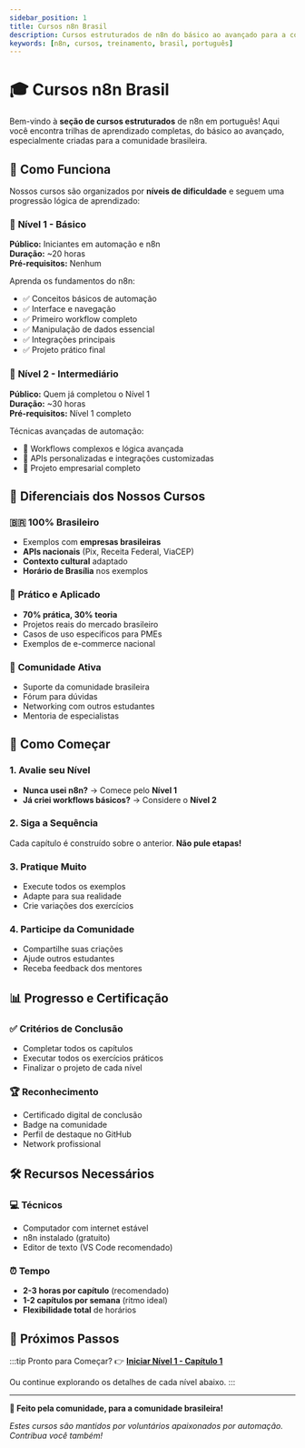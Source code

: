 ```yaml
---
sidebar_position: 1
title: Cursos n8n Brasil
description: Cursos estruturados de n8n do básico ao avançado para a comunidade brasileira
keywords: [n8n, cursos, treinamento, brasil, português]
---
```


# 🎓 Cursos n8n Brasil

Bem-vindo à **seção de cursos estruturados** de n8n em português! Aqui você encontra trilhas de aprendizado completas, do básico ao avançado, especialmente criadas para a comunidade brasileira.

## 🎯 Como Funciona

Nossos cursos são organizados por **níveis de dificuldade** e seguem uma progressão lógica de aprendizado:

### 📗 **Nível 1 - Básico**
**Público:** Iniciantes em automação e n8n  
**Duração:** ~20 horas  
**Pré-requisitos:** Nenhum

Aprenda os fundamentos do n8n:
- ✅ Conceitos básicos de automação
- ✅ Interface e navegação
- ✅ Primeiro workflow completo
- ✅ Manipulação de dados essencial
- ✅ Integrações principais
- ✅ Projeto prático final

### 📘 **Nível 2 - Intermediário**
**Público:** Quem já completou o Nível 1  
**Duração:** ~30 horas  
**Pré-requisitos:** Nível 1 completo

Técnicas avançadas de automação:
- 🚀 Workflows complexos e lógica avançada
- 🚀 APIs personalizadas e integrações customizadas
- 🚀 Projeto empresarial completo

## 🌟 Diferenciais dos Nossos Cursos

### 🇧🇷 **100% Brasileiro**
- Exemplos com **empresas brasileiras**
- **APIs nacionais** (Pix, Receita Federal, ViaCEP)
- **Contexto cultural** adaptado
- **Horário de Brasília** nos exemplos

### 🎯 **Prático e Aplicado**
- **70% prática, 30% teoria**
- Projetos reais do mercado brasileiro
- Casos de uso específicos para PMEs
- Exemplos de e-commerce nacional

### 🤝 **Comunidade Ativa**
- Suporte da comunidade brasileira
- Fórum para dúvidas
- Networking com outros estudantes
- Mentoria de especialistas

## 🚀 Como Começar

### 1. **Avalie seu Nível**
- **Nunca usei n8n?** → Comece pelo **Nível 1**
- **Já criei workflows básicos?** → Considere o **Nível 2**

### 2. **Siga a Sequência**
Cada capítulo é construído sobre o anterior. **Não pule etapas!**

### 3. **Pratique Muito**
- Execute todos os exemplos
- Adapte para sua realidade
- Crie variações dos exercícios

### 4. **Participe da Comunidade**
- Compartilhe suas criações
- Ajude outros estudantes
- Receba feedback dos mentores

## 📊 Progresso e Certificação

### ✅ **Critérios de Conclusão**
- Completar todos os capítulos
- Executar todos os exercícios práticos
- Finalizar o projeto de cada nível

### 🏆 **Reconhecimento**
- Certificado digital de conclusão
- Badge na comunidade
- Perfil de destaque no GitHub
- Network profissional

## 🛠️ Recursos Necessários

### 💻 **Técnicos**
- Computador com internet estável
- n8n instalado (gratuito)
- Editor de texto (VS Code recomendado)

### ⏰ **Tempo**
- **2-3 horas por capítulo** (recomendado)
- **1-2 capítulos por semana** (ritmo ideal)
- **Flexibilidade total** de horários

## 🎯 Próximos Passos

:::tip Pronto para Começar?
👉 **[Iniciar Nível 1 - Capítulo 1](nivel-um/capitulo-1)**

Ou continue explorando os detalhes de cada nível abaixo.
:::

---

**🤝 Feito pela comunidade, para a comunidade brasileira!**

*Estes cursos são mantidos por voluntários apaixonados por automação. Contribua você também!* 
